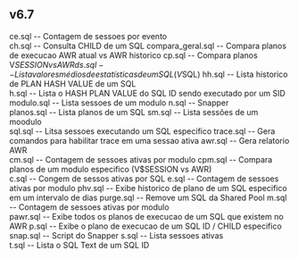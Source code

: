 v6.7
--------

ce.sql -- Contagem de sessoes por evento     
ch.sql -- Consulta CHILD de um SQL
compara_geral.sql  -- Compara planos de execucao AWR atual vs AWR historico
cp.sql  -- Compara planos V$SESSION vs AWR
ds.sql  -- Lista valores médios de estatísticas de um SQL (V$SQL)
hh.sql  -- Lista historico de PLAN HASH VALUE de um SQL  
h.sql  -- Lista o HASH PLAN VALUE do SQL ID sendo executado por um SID    
modulo.sql  -- Lista sessoes de um modulo
n.sql  -- Snapper  
planos.sql -- Lista planos de um SQL 
sm.sql  -- Lista sessões de um moodulo  
sql.sql -- Litsa sessoes executando um SQL especifico
trace.sql -- Gera comandos para habilitar trace em uma sessao ativa
awr.sql  -- Gera relatorio AWR  
cm.sql -- Contagem de sessoes ativas por modulo 
cpm.sql  -- Compara planos de um modulo especifico (V$SESSION vs AWR)        
c.sql   -- Congem de sessos ativas por SQL
e.sql   -- Contagem de sessoes ativas por modulo
phv.sql  -- Exibe historico de plano de um SQL especifico em um intervalo de dias
purge.sql -- Remove um SQL da Shared Pool 
m.sql -- Contagem de sessoes ativas por modulo     
pawr.sql -- Exibe todos os planos de execucao de um SQL que existem no AWR
p.sql  -- Exibe o plano de execucao de um SQL ID / CHILD especifico    
snap.sql -- Script do Snapper 
s.sql  -- Lista sessoes ativas  
t.sql -- Lista o SQL Text de um SQL ID
